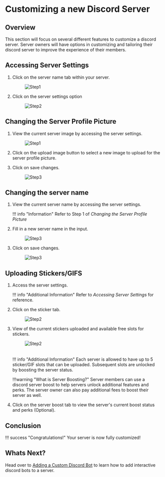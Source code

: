 # Customizing a new Discord Server

## Overview
This section will focus on several different features to customize a discord server. Server owners will have options in customizing and tailoring their discord server to improve the experience of their members.

## Accessing Server Settings

1. Click on the server name tab within your server.

    <figure>
        <img src="https://i.ibb.co/bXwM1Bd/image.png" alt="Step1" border="0">
    </figure>

2. Click on the server settings option
    <figure>
        <img src="https://i.ibb.co/DLVz2Nn/image.png" alt="Step2" border="0">
    </figure>

## Changing the Server Profile Picture

1. View the current server image by accessing the server settings.

    <figure>
        <img src="https://i.ibb.co/G9T5N40/image.png" alt="Step1">
    </figure>

2. Click on the upload image button to select a new image to upload for the server profile picture.
    
3. Click on save changes.
    <figure>
        <img src="https://i.ibb.co/sWW95Zk/image.png" alt="Step3">
    </figure>

## Changing the server name

1. View the current server name by accessing the server settings.

    !!! info "Information"
        Refer to Step 1 of <i>Changing the Server Profile Picture</i>
 
2. Fill in a new server name in the input.
    <figure>
        <img src="https://i.ibb.co/ngbJCcK/image.png" alt="Step3">
    </figure>
 

3. Click on save changes.
    <figure>
        <img src="https://i.ibb.co/sWW95Zk/image.png" alt="Step3">
    </figure>

## Uploading Stickers/GIFS

1. Access the server settings.

    !!! info "Additional Information"
            Refer to <i>Accessing Server Settings</i> for reference. 

2. Click on the sticker tab.
    <figure>
        <img src="https://i.ibb.co/LJ7VTXK/image.png" alt="Step2">
    </figure>

3. View of the current stickers uploaded and available free slots for stickers.

    <figure>
        <img src="https://i.ibb.co/9cm61yC/image.png" alt="Step2" style="margin-bottom:20px">
    </figure>


    !!! info "Additional Information"
        Each server is allowed to have up to 5 sticker/GIF slots that can be uploaded. 
        Subsequent slots are unlocked by boosting the server status.
    
    !!!warning "What is Server Boosting?"
        Server members can use a discord server boost to help servers unlock additional features and perks. The server owner can also pay additional fees to boost their server as well.

4. Click on the server boost tab to view the server's current boost status and perks (Optional).

## Conclusion

!!! success "Congratulations!"
    Your server is now fully customized!
## Whats Next?
Head over to <a href="../task3">Adding a Custom Discord Bot</a> to learn how to add interactive discord bots to a server.
